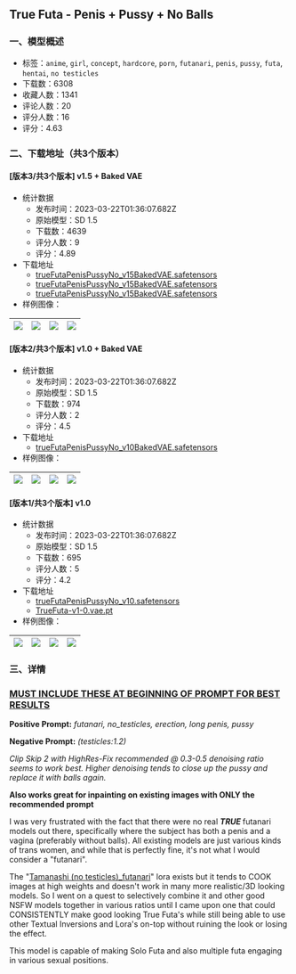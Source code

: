 ## True Futa - Penis + Pussy + No Balls
### 一、模型概述

- 标签：`anime`, `girl`, `concept`, `hardcore`, `porn`, `futanari`, `penis`, `pussy`, `futa`, `hentai`, `no testicles`
- 下载数：6308
- 收藏人数：1341
- 评论人数：20
- 评分人数：16
- 评分：4.63

### 二、下载地址（共3个版本）

#### [版本3/共3个版本] v1.5 + Baked VAE

- 统计数据
  - 发布时间：2023-03-22T01:36:07.682Z
  - 原始模型：SD 1.5
  - 下载数：4639
  - 评分人数：9
  - 评分：4.89
- 下载地址
  - [trueFutaPenisPussyNo_v15BakedVAE.safetensors](https://civitai.com/api/download/models/26535)
  - [trueFutaPenisPussyNo_v15BakedVAE.safetensors](https://civitai.com/api/download/models/26535?type=Model&format=SafeTensor&size=pruned&fp=fp32)
  - [trueFutaPenisPussyNo_v15BakedVAE.safetensors](https://civitai.com/api/download/models/26535?type=Model&format=SafeTensor&size=full&fp=fp32)
- 样例图像：

| <img src="https://image.civitai.com/xG1nkqKTMzGDvpLrqFT7WA/8cabf915-1f45-41e4-c6c9-de9b4d494600/width=450/292444.jpeg" /> | <img src="https://image.civitai.com/xG1nkqKTMzGDvpLrqFT7WA/e92b669a-3547-4ba5-fc6a-10d3a798de00/width=450/292443.jpeg" /> | <img src="https://image.civitai.com/xG1nkqKTMzGDvpLrqFT7WA/392b0019-64a4-4812-53d5-bb2136559300/width=450/292442.jpeg" /> | <img src="https://image.civitai.com/xG1nkqKTMzGDvpLrqFT7WA/ae0b255c-3bc7-44be-5f82-5f301e071d00/width=450/292441.jpeg" /> |
| ---- | ---- | ---- | ---- |

#### [版本2/共3个版本] v1.0 + Baked VAE

- 统计数据
  - 发布时间：2023-03-22T01:36:07.682Z
  - 原始模型：SD 1.5
  - 下载数：974
  - 评分人数：2
  - 评分：4.5
- 下载地址
  - [trueFutaPenisPussyNo_v10BakedVAE.safetensors](https://civitai.com/api/download/models/23282)
- 样例图像：

| <img src="https://image.civitai.com/xG1nkqKTMzGDvpLrqFT7WA/a307bce5-4761-44d8-2455-046c69f9b300/width=450/252426.jpeg" /> | <img src="https://image.civitai.com/xG1nkqKTMzGDvpLrqFT7WA/48d13f4e-45d4-442e-ad1a-b2663d81e700/width=450/252427.jpeg" /> | <img src="https://image.civitai.com/xG1nkqKTMzGDvpLrqFT7WA/b61bbcf5-3832-4cca-ecdf-8caedc621e00/width=450/252410.jpeg" /> | <img src="https://image.civitai.com/xG1nkqKTMzGDvpLrqFT7WA/1f6e55cb-1659-43ec-0ef3-220a55af9200/width=450/252428.jpeg" /> |
| ---- | ---- | ---- | ---- |

#### [版本1/共3个版本] v1.0

- 统计数据
  - 发布时间：2023-03-22T01:36:07.682Z
  - 原始模型：SD 1.5
  - 下载数：695
  - 评分人数：5
  - 评分：4.2
- 下载地址
  - [trueFutaPenisPussyNo_v10.safetensors](https://civitai.com/api/download/models/22263)
  - [TrueFuta-v1-0.vae.pt](https://civitai.com/api/download/models/22263?type=VAE&format=Other)
- 样例图像：

| <img src="https://image.civitai.com/xG1nkqKTMzGDvpLrqFT7WA/a307bce5-4761-44d8-2455-046c69f9b300/width=450/239332.jpeg" /> | <img src="https://image.civitai.com/xG1nkqKTMzGDvpLrqFT7WA/48d13f4e-45d4-442e-ad1a-b2663d81e700/width=450/239340.jpeg" /> | <img src="https://image.civitai.com/xG1nkqKTMzGDvpLrqFT7WA/b61bbcf5-3832-4cca-ecdf-8caedc621e00/width=450/240612.jpeg" /> | <img src="https://image.civitai.com/xG1nkqKTMzGDvpLrqFT7WA/66e40b1d-7635-4c99-afd9-d4a688b51d00/width=450/240611.jpeg" /> |
| ---- | ---- | ---- | ---- |


### 三、详情
<h3><strong><u>MUST INCLUDE THESE AT BEGINNING OF PROMPT FOR BEST RESULTS</u></strong></h3><p><strong>Positive Prompt:</strong> <em>futanari, no_testicles, erection, long penis, pussy</em></p><p><strong>Negative Prompt:</strong> <em>(testicles:1.2)</em></p><p></p><p><em>Clip Skip 2 with HighRes-Fix recommended @ 0.3-0.5 denoising ratio seems to work best. Higher denoising tends to close up the pussy and replace it with balls again.</em></p><p></p><p><strong>Also works great for inpainting on existing images with ONLY the recommended prompt</strong></p><p></p><p>I was very frustrated with the fact that there were no real <strong><em>TRUE </em></strong>futanari models out there, specifically where the subject has both a penis and a vagina (preferably without balls). All existing models are just various kinds of trans women, and while that is perfectly fine, it's not what I would consider a "futanari".</p><p></p><p>The "<a target="_blank" rel="ugc" href="https://civitai.com/models/16720/tamanashi-no-testiclesfutanari">Tamanashi (no testicles)_futanari</a>" lora exists but it tends to COOK images at high weights and doesn't work in many more realistic/3D looking models. So I went on a quest to selectively combine it and other good NSFW models together in various ratios until I came upon one that could CONSISTENTLY make good looking True Futa's while still being able to use other Textual Inversions and Lora's on-top without ruining the look or losing the effect.</p><p></p><p>This model is capable of making Solo Futa and also multiple futa engaging in various sexual positions.</p>